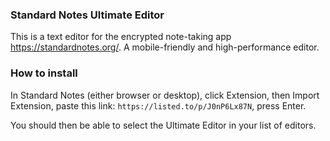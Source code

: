 ### Standard Notes Ultimate Editor 

This is a text editor for the encrypted note-taking app https://standardnotes.org/.
A mobile-friendly and high-performance editor. 

### How to install

In Standard Notes (either browser or desktop), click Extension, then Import Extension, paste this link: `https://listed.to/p/J0nP6Lx87N`, press Enter.

You should then be able to select the Ultimate Editor in your list of editors.
